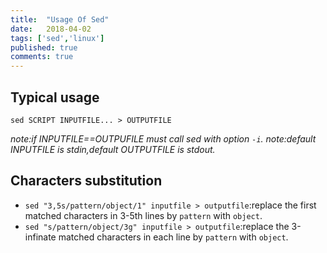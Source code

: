 ```yaml
---
title:  "Usage Of Sed"
date:   2018-04-02
tags: ['sed','linux']
published: true
comments: true
---
```


## Typical usage

  `sed SCRIPT INPUTFILE... > OUTPUTFILE`

*note:if INPUTFILE==OUTPUFILE must call sed with option `-i`.*
*note:default INPUTFILE is stdin,default OUTPUTFILE is stdout.*

## Characters substitution

  - `sed "3,5s/pattern/object/1" inputfile > outputfile`:replace the first matched characters in 3-5th lines by `pattern` with `object`. <br/>
  - `sed "s/pattern/object/3g" inputfile > outputfile`:replace the 3-infinate matched characters in each line by `pattern` with `object`. <br/>
